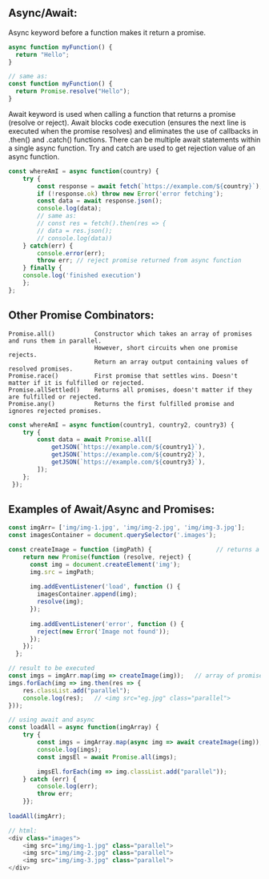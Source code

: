 ## Async/Await:
Async keyword before a function makes it return a promise.
```javascript
async function myFunction() {
  return "Hello";
}

// same as:
const function myFunction() {
  return Promise.resolve("Hello");
}
```

Await keyword is used when calling a function that returns a promise (resolve or reject). Await blocks code execution (ensures the next line is executed when the promise resolves) and eliminates the use of callbacks in .then() and .catch() functions. There can be multiple await statements within a single async function. Try and catch are used to get rejection value of an async function.
```javascript
const whereAmI = async function(country) {
    try {
        const response = await fetch(`https://example.com/${country}`);   // fetch() is async that returns a promsie
        if (!response.ok) throw new Error('error fetching');
        const data = await response.json();                               // use .json() to read response body (async method)
        console.log(data);
        // same as:
        // const res = fetch().then(res => {
        // data = res.json();
        // console.log(data))
    } catch(err) {
        console.error(err);
        throw err; // reject promise returned from async function
    } finally {
    console.log('finished execution')
    };
};
```
## Other Promise Combinators:
```
Promise.all()           Constructor which takes an array of promises and runs them in parallel. 
                        However, short circuits when one promise rejects.
                        Return an array output containing values of resolved promises.
Promise.race()          First promise that settles wins. Doesn't matter if it is fulfilled or rejected.
Promise.allSettled()    Returns all promises, doesn't matter if they are fulfilled or rejected.
Promise.any()           Returns the first fulfilled promise and ignores rejected promises.
```
```javascript
const whereAmI = async function(country1, country2, country3) {
    try {
        const data = await Promise.all([
            getJSON(`https://example.com/${country1}`),
            getJSON(`https://example.com/${country2}`),
            getJSON(`https://example.com/${country3}`),
        ]);
    };
 });
```
## Examples of Await/Async and Promises:
```javascript
const imgArr= ['img/img-1.jpg', 'img/img-2.jpg', 'img/img-3.jpg'];
const imagesContainer = document.querySelector('.images');

const createImage = function (imgPath) {                  // returns a promise
    return new Promise(function (resolve, reject) {
      const img = document.createElement('img');
      img.src = imgPath;
      
      img.addEventListener('load', function () {
        imagesContainer.append(img);
        resolve(img);
      });
  
      img.addEventListener('error', function () {
        reject(new Error('Image not found'));
      });
    });
  };

// result to be executed
const imgs = imgArr.map(img => createImage(img));   // array of promises 
imgs.forEach(img => img.then(res => {
    res.classList.add("parallel");
    console.log(res);   // <img src="eg.jpg" class="parallel">
})); 

// using await and async
const loadAll = async function(imgArray) {
    try {
        const imgs = imgArray.map(async img => await createImage(img));  
        console.log(imgs);                                                // array of fulfilled promises
        const imgsEl = await Promise.all(imgs);

        imgsEl.forEach(img => img.classList.add("parallel"));
    } catch (err) {
        console.log(err);
        throw err;
    }};
    
loadAll(imgArr);

// html:
<div class="images">
    <img src="img/img-1.jpg" class="parallel">
    <img src="img/img-2.jpg" class="parallel">
    <img src="img/img-3.jpg" class="parallel">
</div>
```
